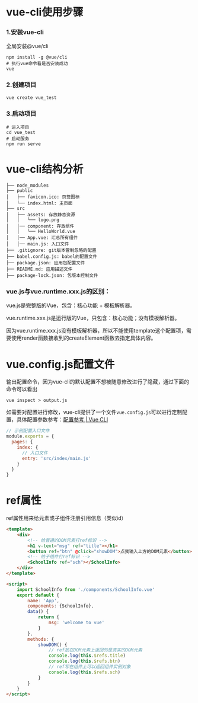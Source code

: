 # vue-cli使用步骤

### 1.安装vue-cli

全局安装@vue/cli

```shell
npm install -g @vue/cli
# 执行vue命令看是否安装成功
vue
```

### 2.创建项目

```shell
vue create vue_test
```

### 3.启动项目

```shell
# 进入项目
cd vue_test
# 启动服务
npm run serve
```

# vue-cli结构分析

``` 
├── node_modules 
├── public
│   ├── favicon.ico: 页签图标
│   └── index.html: 主页面
├── src
│   ├── assets: 存放静态资源
│   │   └── logo.png
│   │── component: 存放组件
│   │   └── HelloWorld.vue
│   │── App.vue: 汇总所有组件
│   │── main.js: 入口文件
├── .gitignore: git版本管制忽略的配置
├── babel.config.js: babel的配置文件
├── package.json: 应用包配置文件 
├── README.md: 应用描述文件
├── package-lock.json: 包版本控制文件
```

### vue.js与vue.runtime.xxx.js的区别：

vue.js是完整版的Vue，包含：核心功能 + 模板解析器。

vue.runtime.xxx.js是运行版的Vue，只包含：核心功能；没有模板解析器。

因为vue.runtime.xxx.js没有模板解析器，所以不能使用template这个配置项，需要使用render函数接收到的createElement函数去指定具体内容。

# vue.config.js配置文件

输出配置命令，因为vue-cli的默认配置不想被随意修改进行了隐藏，通过下面的命令可以看出

```shell
vue inspect > output.js
```

如需要对配置进行修改，vue-cli提供了一个文件`vue.config.js`可以进行定制配置，具体配置参数参考：[配置参考 | Vue CLI](https://cli.vuejs.org/zh/config/)

```js
// 示例配置入口文件
module.exports = {
  pages: {
    index: {
      // 入口文件
      entry: 'src/index/main.js'
    }
  }
}
```

# ref属性

ref属性用来给元素或子组件注册引用信息（类似id）

```html
<template>
    <div>
        <!-- 给普通的DOM元素打ref标识 -->
        <h1 v-text="msg" ref="title"></h1>
        <button ref="btn" @click="showDOM">点我输入上方的DOM元素</button>
        <!-- 给子组件打ref标识 -->
        <SchoolInfo ref="sch"></SchoolInfo>
    </div>
</template>

<script>
    import SchoolInfo from './components/SchoolInfo.vue'
    export default {
        name: 'App',
        components: {SchoolInfo},
        data() {
            return {
                msg: 'welcome to vue'
            }
        },
        methods: {
            showDOM() {
                // ref放在DOM元素上返回的是真实的DOM元素
                console.log(this.$refs.title)
                console.log(this.$refs.btn)
                // ref写在组件上可以返回组件实例对象
                console.log(this.$refs.sch)
            }
        }
    }
</script>
```


